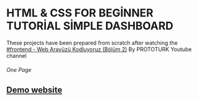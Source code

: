 # HTML & CSS FOR BEGİNNER TUTORİAL SİMPLE DASHBOARD

<p>These projects have been prepared from scratch after watching the <a href="https://www.youtube.com/watch?v=daK8cM_55aE&list=PLfAfrKyDRWrFg0byGVf_uJxyPPumWDSRA&index=2">#frontend - Web Arayüzü Kodluyoruz (Bölüm 2)</a>  By PROTOTURK Youtube channel</p>

<h6>One Page<h6>

  <h2> <a href="https://simpledashboardcss.netlify.app/" rel="nofollow">Demo website</a> </h2>
 